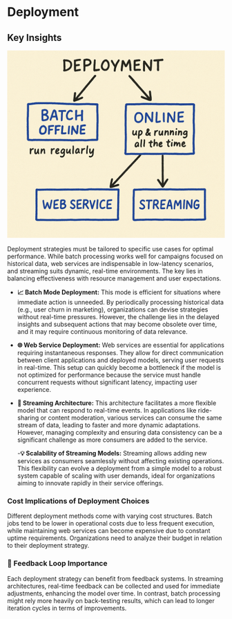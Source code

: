 # Deployment

## Key Insights

<img src="./imgs/deployment-overview.png">

Deployment strategies must be tailored to specific use cases for optimal performance. While batch processing works well for campaigns focused on historical data, web services are indispensable in low-latency scenarios, and streaming suits dynamic, real-time environments. The key lies in balancing effectiveness with resource management and user expectations.

- **📈 Batch Mode Deployment:** This mode is efficient for situations where immediate action is unneeded. By periodically processing historical data (e.g., user churn in marketing), organizations can devise strategies without real-time pressures. However, the challenge lies in the delayed insights and subsequent actions that may become obsolete over time, and it may require continuous monitoring of data relevance.

- **🌐 Web Service Deployment:** Web services are essential for applications requiring instantaneous responses. They allow for direct communication between client applications and deployed models, serving user requests in real-time. This setup can quickly become a bottleneck if the model is not optimized for performance because the service must handle concurrent requests without significant latency, impacting user experience.

- **🔄 Streaming Architecture:** This architecture facilitates a more flexible model that can respond to real-time events. In applications like ride-sharing or content moderation, various services can consume the same stream of data, leading to faster and more dynamic adaptations. However, managing complexity and ensuring data consistency can be a significant challenge as more consumers are added to the service.

    -**💡 Scalability of Streaming Models:** Streaming allows adding new services as consumers seamlessly without affecting existing operations. This flexibility can evolve a deployment from a simple model to a robust system capable of scaling with user demands, ideal for organizations aiming to innovate rapidly in their service offerings.

### Cost Implications of Deployment Choices
Different deployment methods come with varying cost structures. Batch jobs tend to be lower in operational costs due to less frequent execution, while maintaining web services can become expensive due to constant uptime requirements. Organizations need to analyze their budget in relation to their deployment strategy.

### 🔄 Feedback Loop Importance
Each deployment strategy can benefit from feedback systems. In streaming architectures, real-time feedback can be collected and used for immediate adjustments, enhancing the model over time. In contrast, batch processing might rely more heavily on back-testing results, which can lead to longer iteration cycles in terms of improvements.